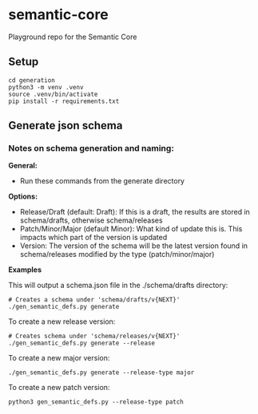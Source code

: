 # semantic-core

Playground repo for the Semantic Core

## Setup

```
cd generation  
python3 -m venv .venv
source .venv/bin/activate
pip install -r requirements.txt
```

## Generate json schema

### Notes on schema generation and naming:

**General:**

- Run these commands from the generate directory

**Options:**

- Release/Draft (default: Draft): If this is a draft, the results are stored in schema/drafts, otherwise schema/releases
- Patch/Minor/Major (default Minor): What kind of update this is. This impacts which part of the version is updated
- Version: The version of the schema will be the latest version found in schema/releases modified by the type (patch/minor/major)

**Examples**

This will output a schema.json file in the ./schema/drafts directory:
```
# Creates a schema under 'schema/drafts/v{NEXT}'
./gen_semantic_defs.py generate
```

To create a new release version:
```
# Creates schema under 'schema/releases/v{NEXT}'
./gen_semantic_defs.py generate --release
```

To create a new major version:
```
./gen_semantic_defs.py generate --release-type major
``````

To create a new patch version:
```
python3 gen_semantic_defs.py --release-type patch
```